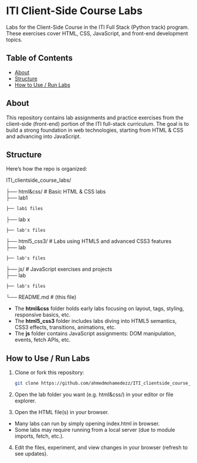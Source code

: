# ITI Client-Side Course Labs

Labs for the Client-Side Course in the ITI Full Stack (Python track) program.  
These exercises cover HTML, CSS, JavaScript, and front-end development topics.

## Table of Contents

- [About](#about)  
- [Structure](#structure)  
- [How to Use / Run Labs](#how-to-use--run-labs)  

## About

This repository contains lab assignments and practice exercises from the client-side (front-end) portion of the ITI full-stack curriculum. The goal is to build a strong foundation in web technologies, starting from HTML & CSS and advancing into JavaScript.  

## Structure

Here’s how the repo is organized:

ITI_clientside_course_labs/  

├── html&css/ # Basic HTML & CSS labs  
  ├── lab1  
  
    ├── lab1 files  
    
  ├── lab x  
  
    ├── lab's files
    
├── html5_css3/ # Labs using HTML5 and advanced CSS3 features  
  ├── lab  
  
    ├── lab's files

├── js/ # JavaScript exercises and projects  
  ├── lab  
  
    ├── lab's files

└── README.md # (this file)  

- The **html&css** folder holds early labs focusing on layout, tags, styling, responsive basics, etc.  
- The **html5_css3** folder includes labs diving into HTML5 semantics, CSS3 effects, transitions, animations, etc.  
- The **js** folder contains JavaScript assignments: DOM manipulation, events, fetch APIs, etc.


## How to Use / Run Labs

1. Clone or fork this repository:
   ```bash
   git clone https://github.com/ahmedmohamedezz/ITI_clientside_course_labs.git
   ```
2. Open the lab folder you want (e.g. html&css/) in your editor or file explorer.

3. Open the HTML file(s) in your browser.  
  - Many labs can run by simply opening index.html in browser.
  - Some labs may require running from a local server (due to module imports, fetch, etc.).

4. Edit the files, experiment, and view changes in your browser (refresh to see updates).

